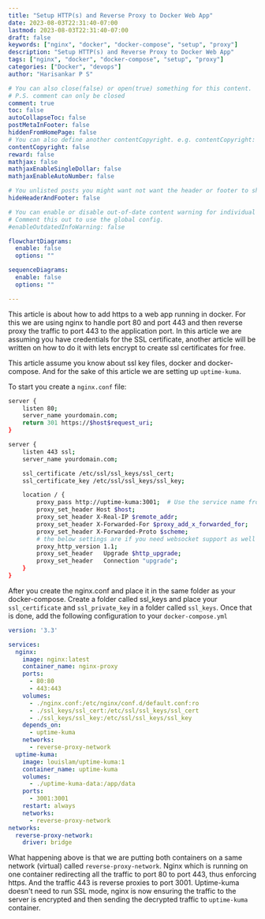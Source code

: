 ```yaml
---
title: "Setup HTTP(s) and Reverse Proxy to Docker Web App"
date: 2023-08-03T22:31:40-07:00
lastmod: 2023-08-03T22:31:40-07:00
draft: false
keywords: ["nginx", "docker", "docker-compose", "setup", "proxy"]
description: "Setup HTTP(s) and Reverse Proxy to Docker Web App"
tags: ["nginx", "docker", "docker-compose", "setup", "proxy"]
categories: ["Docker", "devops"]
author: "Harisankar P S"

# You can also close(false) or open(true) something for this content.
# P.S. comment can only be closed
comment: true
toc: false
autoCollapseToc: false
postMetaInFooter: false
hiddenFromHomePage: false
# You can also define another contentCopyright. e.g. contentCopyright: "This is another copyright."
contentCopyright: false
reward: false
mathjax: false
mathjaxEnableSingleDollar: false
mathjaxEnableAutoNumber: false

# You unlisted posts you might want not want the header or footer to show
hideHeaderAndFooter: false

# You can enable or disable out-of-date content warning for individual post.
# Comment this out to use the global config.
#enableOutdatedInfoWarning: false

flowchartDiagrams:
  enable: false
  options: ""

sequenceDiagrams:
  enable: false
  options: ""

---
```


This article is about how to add https to a web app running in docker. For this we are using nginx to handle port 80 and port 443 and then reverse proxy the traffic to port 443 to the application port. In this article we are assuming you have credentials for the SSL certificate, another article will be written on how to do it with lets encrypt to create ssl certificates for free.

This article assume you know about ssl key files, docker and docker-compose. And for the sake of this article we are setting up `uptime-kuma`.

<!--more-->

To start you create a `nginx.conf` file:

```sh
server {
    listen 80;
    server_name yourdomain.com;
    return 301 https://$host$request_uri;
}

server {
    listen 443 ssl;
    server_name yourdomain.com;

    ssl_certificate /etc/ssl/ssl_keys/ssl_cert;
    ssl_certificate_key /etc/ssl/ssl_keys/ssl_key;

    location / {
        proxy_pass http://uptime-kuma:3001;  # Use the service name from docker-compose.yml
        proxy_set_header Host $host;
        proxy_set_header X-Real-IP $remote_addr;
        proxy_set_header X-Forwarded-For $proxy_add_x_forwarded_for;
        proxy_set_header X-Forwarded-Proto $scheme;
        # the below settings are if you need websocket support as well
        proxy_http_version 1.1;
        proxy_set_header   Upgrade $http_upgrade;
        proxy_set_header   Connection "upgrade";
    }
}
```

After you create the nginx.conf and place it in the same folder as your docker-compose. Create a folder called ssl_keys and place your `ssl_certificate` and `ssl_private_key` in a folder called `ssl_keys`. Once that is done, add the following configuration to your `docker-compose.yml`

```yml
version: '3.3'

services:
  nginx:
    image: nginx:latest
    container_name: nginx-proxy
    ports:
      - 80:80
      - 443:443
    volumes:
      - ./nginx.conf:/etc/nginx/conf.d/default.conf:ro
      - ./ssl_keys/ssl_cert:/etc/ssl/ssl_keys/ssl_cert
      - ./ssl_keys/ssl_key:/etc/ssl/ssl_keys/ssl_key
    depends_on:
      - uptime-kuma
    networks:
      - reverse-proxy-network
  uptime-kuma:
    image: louislam/uptime-kuma:1
    container_name: uptime-kuma
    volumes:
      - ./uptime-kuma-data:/app/data
    ports:
      - 3001:3001
    restart: always
    networks:
      - reverse-proxy-network
networks:
  reverse-proxy-network:
    driver: bridge
```

What happening above is that we are putting both containers on a same network (virtual) called `reverse-proxy-network`. Nginx which is running on one container redirecting all the traffic to port 80 to port 443, thus enforcing https. And the traffic 443 is reverse proxies to port 3001. Uptime-kuma doesn't need to run SSL mode, nginx is now ensuring the traffic to the server is encrypted and then sending the decrypted traffic to `uptime-kuma` container.


